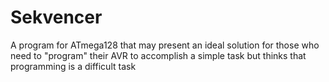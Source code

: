 # Sekvencer
A program for ATmega128 that may present an ideal solution for those who need to "program" their AVR to accomplish a simple task but thinks that programming is a difficult task
